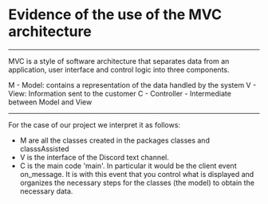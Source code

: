 # Evidence of the use of the MVC architecture

--------------------------------------------------------------------------------------------------
MVC is a style of software architecture that separates data from an application, user interface and control logic into three components.


M - Model: contains a representation of the data handled by the system
V - View: Information sent to the customer
C - Controller - Intermediate between Model and View


--------------------------------------------------------------------------------------------------
For the case of our project we interpret it as follows:



- M are all the classes created in the packages classes and classsAssisted
- V is the interface of the Discord text channel.
- C is the main code 'main'. In particular it would be the client event on_message. It is with this event that you control what is displayed and organizes the necessary steps for the classes (the model) to obtain the necessary data.
